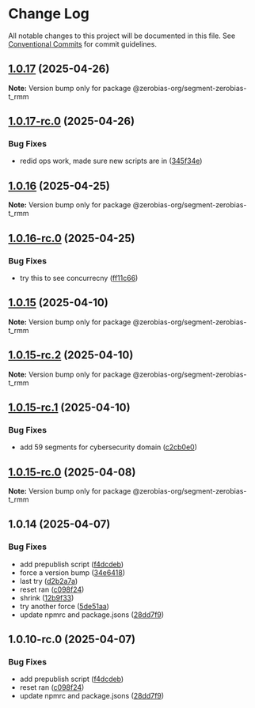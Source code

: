 # Change Log

All notable changes to this project will be documented in this file.
See [Conventional Commits](https://conventionalcommits.org) for commit guidelines.

## [1.0.17](https://github.com/zerobias-org/segment/compare/@zerobias-org/segment-zerobias-t_rmm@1.0.17-rc.0...@zerobias-org/segment-zerobias-t_rmm@1.0.17) (2025-04-26)

**Note:** Version bump only for package @zerobias-org/segment-zerobias-t_rmm





## [1.0.17-rc.0](https://github.com/zerobias-org/segment/compare/@zerobias-org/segment-zerobias-t_rmm@1.0.16...@zerobias-org/segment-zerobias-t_rmm@1.0.17-rc.0) (2025-04-26)


### Bug Fixes

* redid ops work, made sure new scripts are in ([345f34e](https://github.com/zerobias-org/segment/commit/345f34ec926029dc141943b3e321676adb4a2888))





## [1.0.16](https://github.com/zerobias-org/segment/compare/@zerobias-org/segment-zerobias-t_rmm@1.0.16-rc.0...@zerobias-org/segment-zerobias-t_rmm@1.0.16) (2025-04-25)

**Note:** Version bump only for package @zerobias-org/segment-zerobias-t_rmm





## [1.0.16-rc.0](https://github.com/zerobias-org/segment/compare/@zerobias-org/segment-zerobias-t_rmm@1.0.15...@zerobias-org/segment-zerobias-t_rmm@1.0.16-rc.0) (2025-04-25)


### Bug Fixes

* try this to see concurrecny ([ff11c66](https://github.com/zerobias-org/segment/commit/ff11c66d67cb9f185098fd640d4139178d29ae22))





## [1.0.15](https://github.com/zerobias-org/segment/compare/@zerobias-org/segment-zerobias-t_rmm@1.0.15-rc.2...@zerobias-org/segment-zerobias-t_rmm@1.0.15) (2025-04-10)

**Note:** Version bump only for package @zerobias-org/segment-zerobias-t_rmm





## [1.0.15-rc.2](https://github.com/zerobias-org/segment/compare/@zerobias-org/segment-zerobias-t_rmm@1.0.15-rc.1...@zerobias-org/segment-zerobias-t_rmm@1.0.15-rc.2) (2025-04-10)

**Note:** Version bump only for package @zerobias-org/segment-zerobias-t_rmm





## [1.0.15-rc.1](https://github.com/zerobias-org/segment/compare/@zerobias-org/segment-zerobias-t_rmm@1.0.15-rc.0...@zerobias-org/segment-zerobias-t_rmm@1.0.15-rc.1) (2025-04-10)


### Bug Fixes

* add 59 segments for cybersecurity domain ([c2cb0e0](https://github.com/zerobias-org/segment/commit/c2cb0e0c1f1eabb51d7f5a6ae6db98c1516fcdbe))





## [1.0.15-rc.0](https://github.com/zerobias-org/segment/compare/@zerobias-org/segment-zerobias-t_rmm@1.0.14...@zerobias-org/segment-zerobias-t_rmm@1.0.15-rc.0) (2025-04-08)

**Note:** Version bump only for package @zerobias-org/segment-zerobias-t_rmm





## 1.0.14 (2025-04-07)


### Bug Fixes

* add prepublish  script ([f4dcdeb](https://github.com/zerobias-org/segment/commit/f4dcdebd8680d01e015ebc89587a9f70d641afe4))
* force a version bump ([34e6418](https://github.com/zerobias-org/segment/commit/34e6418d078a9f5caf40c511a89dcf0bdb606dc7))
* last try ([d2b2a7a](https://github.com/zerobias-org/segment/commit/d2b2a7afeca45e2d7ca0beaa1e1bed46a09a82c4))
* reset ran ([c098f24](https://github.com/zerobias-org/segment/commit/c098f240eaf5c840d8c595e05e0ad4eee510fe71))
* shrink ([12b9f33](https://github.com/zerobias-org/segment/commit/12b9f3366b3d0b69018a20f5b5f01d86ad87753f))
* try another force ([5de51aa](https://github.com/zerobias-org/segment/commit/5de51aa6220d857f3e235e2a0c7557b40ee8e5e3))
* update npmrc and package.jsons ([28dd7f9](https://github.com/zerobias-org/segment/commit/28dd7f9ea06676c82b88aabf586f5bb6b974bf3b))





## 1.0.10-rc.0 (2025-04-07)


### Bug Fixes

* add prepublish  script ([f4dcdeb](https://github.com/zerobias-org/segment/commit/f4dcdebd8680d01e015ebc89587a9f70d641afe4))
* reset ran ([c098f24](https://github.com/zerobias-org/segment/commit/c098f240eaf5c840d8c595e05e0ad4eee510fe71))
* update npmrc and package.jsons ([28dd7f9](https://github.com/zerobias-org/segment/commit/28dd7f9ea06676c82b88aabf586f5bb6b974bf3b))
